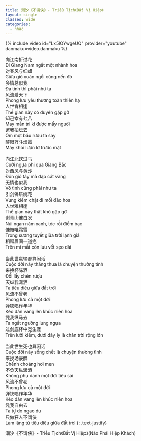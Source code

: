 ```yaml
---
title: 潮汐《不谓侠》- Triều Tịch《Bất Vị Hiệp》
layout: single
classes: wide
categories:
  - nhac
---
```


{% include video id="Lx5lOYwgeUQ" provider="youtube" danmaku=video.danmaku %}

向江南折过花\
Đi Giang Nam ngắt một nhành hoa\
对春风与红蜡\
Giữa gió xuân ngồi cùng nến đỏ\
多情总似我\
Đa tình thì phải như ta\
风流爱天下\
Phong lưu yêu thương toàn thiên hạ\
人世肯相逢\
Thế gian này có duyên gặp gỡ\
知己幸有七八\
May mắn tri kỉ được mấy người\
邀我拍坛去\
Ôm một bầu rượu ta say\
醉眼万斗烟霞\
Mây khói lượn lờ trước mặt\
 \
向江北饮过马\
Cưỡi ngựa phi qua Giang Bắc\
对西风与黄沙\
Đón gió tây mà đạp cát vàng\
无情也似我\
Vô tình cũng phải như ta\
引剑锋斩桃花\
Vung kiếm chặt đi mối đào hoa\
人世难相逢\
Thế gian này thật khó gặp gỡ\
谢青山催白发\
Núi ngàn năm xanh, tóc rồi điểm bạc\
慷慨唯霜雪\
Trong sương tuyết giữa trời lạnh giá\
相赠眉间一道疤\
Trên mi mắt còn lưu vết sẹo dài\
 \
当此世赢输都算闲话\
Cuộc đời này thắng thua là chuyện thường tình\
来换杯陈酒\
Đổi lấy chén rượu\
天纵我潇洒\
Ta tiêu diêu giữa đất trời\
风流不曾老\
Phong lưu cả một đời\
弹铗唱作年华\
Kéo đàn vang lên khúc niên hoa\
凭我纵马去\
Ta ngất ngưởng lưng ngựa\
过剑底杯中觅生涯\
Trên lưỡi kiếm, dưới đáy ly là chân trời rộng lớn\
 \
当此世生死也算闲话\
Cuộc đời này sống chết là chuyện thường tình\
来换场豪醉\
Chếnh choáng hơi men\
不负天纵潇洒\
Không phụ danh một đời tiêu sái\
风流不曾老\
Phong lưu cả một đời\
弹铗唱作年华\
Kéo đàn vang lên khúc niên hoa\
凭我自由去\
Ta tự do ngao du\
只做狂人不谓侠\
Làm lãng tử tiêu diêu giữa đất trời
{: .text-justify}

> <cite>
潮汐《不谓侠》- Triều Tịch《Bất Vị Hiệp》(Nào Phải Hiệp Khách)
</cite>